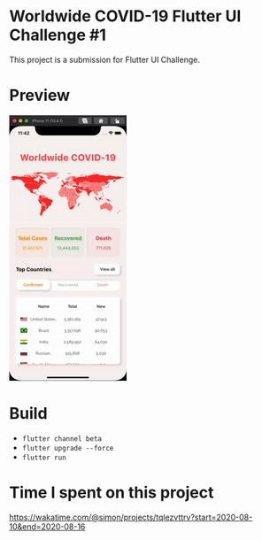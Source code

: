 # Worldwide COVID-19 Flutter UI Challenge #1

This project is a submission for Flutter UI Challenge.

# Preview

![](./screenshot.gif)

# Build
- `flutter channel beta`
- `flutter upgrade --force`
- `flutter run`

# Time I spent on this project

https://wakatime.com/@simon/projects/tqlezvttrv?start=2020-08-10&end=2020-08-16
